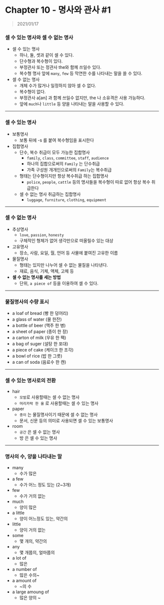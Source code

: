 # Chapter 10 - 명사와 관사 #1

> 2021/01/17

### 셀 수 있는 명사와 셀 수 없는 명사

- 셀 수 있는 명사
  - 하나, 둘, 셋과 같이 셀 수 있다.
  - 단수형과 복수형이 있다.
  - 부정관사 또는 정관사 the와 함께 쓰일수 있다.
  - 복수형 명사 앞에 `many`, `few` 등 막연한 수를 나타내는 말을 쓸 수 있다.
- 셀 수 없는 명사
  - 개체 수가 많거나 일정하지 않아 셀 수 없다.
  - 복수형이 없다.
  - 부정관사 a[an] 과 함께 쓰일수 없지만, the 나 소유격은 사용 가능하다.
  - 앞에 `much`나 `little` 등 양을 나타내는 말을 사용할 수 있다.

___

### 셀 수 있는 명사

- 보통명사
  - 보통 뒤에 -s 를 붙여 복수형임을 표시한다
- 집합명사
  - 단수, 복수 취급이 모두 가능한 집합명사
    - `family`, `class`, `committee`, `staff`, `audience`
    - 하나의 집합으로써의 `Family` 는 단수취급
    - 가족 구성원 개개인으로써의 `Family`는 복수취급
  - 형태는 단수형이지만 항상 복수취급 하는 집합명사
    - `police`, `people`, `cattle` 등의 명사들을 복수형이 따로 없어 항상 복수 취급한다
  - 셀 수 없는 명사 취급하는 집합명사
    - `luggage`, `furniture`, `clothing`, `equipment` 

___

### 셀 수 없는 명사

- 추상명사
  - `love`, `passion`, `honesty`
  - 구체적인 형체가 없어 생각만으로 떠올릴수 있는 대상
- 고유명사
  - 장소, 사람, 요일, 월, 언어 등 사물에 붙여진 고유한 이름
- 물질명사
  - 형태는 있지만 나누어 셀 수 없는 물질을 나타낸다.
  - 재료, 음식, 기체, 액체, 고체 등
- **셀 수 없는 명사를 세는 방법**
  - 단위, `a piece of` 등을 이용하여 셀 수 있다.

___

### 물질명사의 수량 표시

- a loaf of bread (빵 한 덩어리)
- a glass of water (물 한잔)
- a bottle of beer (맥주 한 병)
- a sheet of paper (종이 한 장)
- a carton of milk (우유 한 팩)
- a bag of suger (설탕 한 포대)
- a piece of cake (케이크 한 조각)
- a bowl of rice (밥 한 그릇)
- a can of soda (음료수 한 캔)

___

### 셀 수 있는 명사로의 전환

- hair
  - `모발`로 사용할때는 셀 수 없는 명사
  - `머리카락 한 올` 로 사용할때는 셀 수 있는 명사
- paper
  - `종이` 는 물질명사이기 때문에 셀 수 없는 명사
  - 문서, 신문 등의 의미로 사용되면 셀 수 있는 보통명사
- room
  - `공간` 은 셀 수 없는 명사
  - 방 은 셀 수 있는 명사

___

### 명사의 수, 양을 나타내는 말

- many
  - 수가 많은
- a few
  - 수가 어느 정도 있는 (2~3개)
- few
  - 수가 거의 없는
- much
  - 양이 많은
- a little
  - 양이 어느정도 있는, 약간의
- little
  - 양이 거의 없는
- some
  - 몇 개의, 약간의
- any
  - 몇 개쯤의, 얼마쯤의
- a lot of
  - 많은
- a number of
  - 많은 수의~
- a amount of
  - ~의 수
- a large amoung of
  - 많은 양의 ~